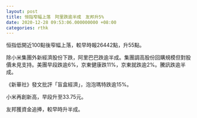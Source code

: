 ```yaml
---
layout: post
title: 恒指窄幅上落　阿里跌逾半成　友邦升5%
date: 2020-12-28 09:53:06.000000000 +08:00
categories: rthk
---
```


恒指低開近100點後窄幅上落，較早時報26442點，升55點。

除小米集團外新經濟股份下跌，阿里巴巴跌逾半成。集團調高股份回購規模但對股價未見支持。美團早段跌逾6%，京東健康跌11%，京東就跌逾2%。騰訊跌逾半成。

《新華社》發文批評「盲盒經濟」，泡泡瑪特跌逾15%。

小米再創新高，早段升至33.75元。

友邦獲資金追捧，較早時升半成。

